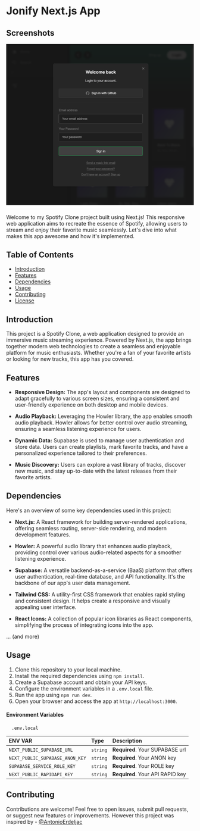
# Jonify Next.js App


## Screenshots

![Jonify](/screenshots/screenshot1.png)



Welcome to my Spotify Clone project built using Next.js! This responsive web application aims to recreate the essence of Spotify, allowing users to stream and enjoy their favorite music seamlessly. Let's dive into what makes this app awesome and how it's implemented.

## Table of Contents

- [Introduction](#introduction)
- [Features](#features)
- [Dependencies](#dependencies)
- [Usage](#usage)
- [Contributing](#contributing)
- [License](#license)

## Introduction

This project is a Spotify Clone, a web application designed to provide an immersive music streaming experience. Powered by Next.js, the app brings together modern web technologies to create a seamless and enjoyable platform for music enthusiasts. Whether you're a fan of your favorite artists or looking for new tracks, this app has you covered.

## Features

- **Responsive Design:** The app's layout and components are designed to adapt gracefully to various screen sizes, ensuring a consistent and user-friendly experience on both desktop and mobile devices.

- **Audio Playback:** Leveraging the Howler library, the app enables smooth audio playback. Howler allows for better control over audio streaming, ensuring a seamless listening experience for users.

- **Dynamic Data:** Supabase is used to manage user authentication and store data. Users can create playlists, mark favorite tracks, and have a personalized experience tailored to their preferences.

- **Music Discovery:** Users can explore a vast library of tracks, discover new music, and stay up-to-date with the latest releases from their favorite artists.

## Dependencies

Here's an overview of some key dependencies used in this project:

- **Next.js:** A React framework for building server-rendered applications, offering seamless routing, server-side rendering, and modern development features.

- **Howler:** A powerful audio library that enhances audio playback, providing control over various audio-related aspects for a smoother listening experience.

- **Supabase:** A versatile backend-as-a-service (BaaS) platform that offers user authentication, real-time database, and API functionality. It's the backbone of our app's user data management.

- **Tailwind CSS:** A utility-first CSS framework that enables rapid styling and consistent design. It helps create a responsive and visually appealing user interface.

- **React Icons:** A collection of popular icon libraries as React components, simplifying the process of integrating icons into the app.

... (and more)

## Usage

1. Clone this repository to your local machine.
2. Install the required dependencies using `npm install`.
3. Create a Supabase account and obtain your API keys.
4. Configure the environment variables in a `.env.local` file.
5. Run the app using `npm run dev`.
6. Open your browser and access the app at `http://localhost:3000`.

#### Environment Variables

```
  .env.local
```

| ENV VAR | Type     | Description                |
| :-------- | :------- | :------------------------- |
| `NEXT_PUBLIC_SUPABASE_URL` | `string` | **Required**. Your SUPABASE url |
| `NEXT_PUBLIC_SUPABASE_ANON_KEY` | `string` | **Required**. Your ANON key |
| `SUPABASE_SERVICE_ROLE_KEY` | `string` | **Required**. Your ROLE key |
| `NEXT_PUBLIC_RAPIDAPI_KEY` | `string` | **Required**. Your API RAPID key |

## Contributing

Contributions are welcome! Feel free to open issues, submit pull requests, or suggest new features or improvements. However this project was inspired by - [@AntonioErdeljac](https://github.com/AntonioErdeljac)
